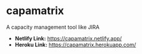 # capamatrix
A capacity management tool like JIRA
- **Netlify Link:** https://capamatrix.netlify.app/
- **Heroku Link:** https://capamatrix.herokuapp.com/
